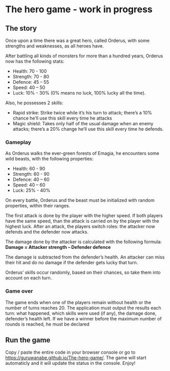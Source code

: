 # The hero game - work in progress

## The story
Once upon a time there was a great hero, called Orderus, with some strengths and weaknesses, as all heroes have.

After battling all kinds of monsters for more than a hundred years, Orderus now has the following stats:
* Health: 70 - 100
* Strength: 70 - 80
* Defence: 45 – 55
* Speed: 40 – 50
* Luck: 10% - 30% (0% means no luck, 100% lucky all the time).

Also, he possesses 2 skills:
* Rapid strike: Strike twice while it’s his turn to attack; there’s a 10% chance he’ll use this skill
every time he attacks
* Magic shield: Takes only half of the usual damage when an enemy attacks; there’s a 20%
change he’ll use this skill every time he defends.

### Gameplay
As Orderus walks the ever-green forests of Emagia, he encounters some wild beasts, with the
following properties:
* Health: 60 - 90
* Strength: 60 - 90
* Defence: 40 – 60
* Speed: 40 – 60
* Luck: 25% - 40%

On every battle, Orderus and the beast must be initialized with random properties, within their ranges.

The first attack is done by the player with the higher speed. If both players have the same speed,
than the attack is carried on by the player with the highest luck. After an attack, the players switch
roles: the attacker now defends and the defender now attacks.

The damage done by the attacker is calculated with the following formula:
**Damage = Attacker strength – Defender defence**

The damage is subtracted from the defender’s health. An attacker can miss their hit and do no
damage if the defender gets lucky that turn.

Orderus’ skills occur randomly, based on their chances, so take them into account on each turn.

### Game over
The game ends when one of the players remain without health or the number of turns reaches 20.
The application must output the results each turn: what happened, which skills were used (if any),
the damage done, defender’s health left.
If we have a winner before the maximum number of rounds is reached, he must be declared


## Run the game
Copy / paste the entire code in your browser console or go to https://guruwanabe.github.io/The-hero-game/. 
The game will start automaticly and it will update the status in the console. Enjoy!
